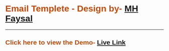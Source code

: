 <h1 style="color: #c74a07; font-family: sans-serif;">Email Templete - Design by- <a href="www.mhfaysal.com" target="_blank">MH Faysal</a></h1> <hr>

<h2 style="color: #c74a07; font-family: sans-serif;">Click here to view the Demo- <a href="https://mhfaysal124.github.io/email_templete_01" target="_blank">Live Link</a></h2>
